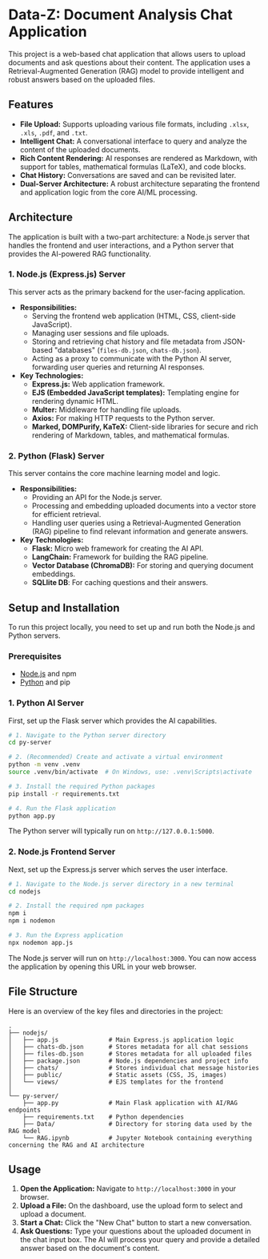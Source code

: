 # Data-Z: Document Analysis Chat Application

This project is a web-based chat application that allows users to upload documents and ask questions about their content. The application uses a Retrieval-Augmented Generation (RAG) model to provide intelligent and robust answers based on the uploaded files.

## Features

- **File Upload:** Supports uploading various file formats, including `.xlsx`, `.xls`, `.pdf`, and `.txt`.
- **Intelligent Chat:** A conversational interface to query and analyze the content of the uploaded documents.
- **Rich Content Rendering:** AI responses are rendered as Markdown, with support for tables, mathematical formulas (LaTeX), and code blocks.
- **Chat History:** Conversations are saved and can be revisited later.
- **Dual-Server Architecture:** A robust architecture separating the frontend and application logic from the core AI/ML processing.

## Architecture

The application is built with a two-part architecture: a Node.js server that handles the frontend and user interactions, and a Python server that provides the AI-powered RAG functionality.

### 1. Node.js (Express.js) Server

This server acts as the primary backend for the user-facing application.

- **Responsibilities:**
  - Serving the frontend web application (HTML, CSS, client-side JavaScript).
  - Managing user sessions and file uploads.
  - Storing and retrieving chat history and file metadata from JSON-based "databases" (`files-db.json`, `chats-db.json`).
  - Acting as a proxy to communicate with the Python AI server, forwarding user queries and returning AI responses.
- **Key Technologies:**
  - **Express.js:** Web application framework.
  - **EJS (Embedded JavaScript templates):** Templating engine for rendering dynamic HTML.
  - **Multer:** Middleware for handling file uploads.
  - **Axios:** For making HTTP requests to the Python server.
  - **Marked, DOMPurify, KaTeX:** Client-side libraries for secure and rich rendering of Markdown, tables, and mathematical formulas.

### 2. Python (Flask) Server

This server contains the core machine learning model and logic.

- **Responsibilities:**
  - Providing an API for the Node.js server.
  - Processing and embedding uploaded documents into a vector store for efficient retrieval.
  - Handling user queries using a Retrieval-Augmented Generation (RAG) pipeline to find relevant information and generate answers.
- **Key Technologies:**
  - **Flask:** Micro web framework for creating the AI API.
  - **LangChain:** Framework for building the RAG pipeline.
  - **Vector Database (ChromaDB):** For storing and querying document embeddings.
  - **SQLlite DB**: For caching questions and their answers.

## Setup and Installation

To run this project locally, you need to set up and run both the Node.js and Python servers.

### Prerequisites

- [Node.js](https://nodejs.org/) and npm
- [Python](https://www.python.org/) and pip

### 1. Python AI Server

First, set up the Flask server which provides the AI capabilities.

```bash
# 1. Navigate to the Python server directory
cd py-server

# 2. (Recommended) Create and activate a virtual environment
python -m venv .venv
source .venv/bin/activate  # On Windows, use: .venv\Scripts\activate

# 3. Install the required Python packages
pip install -r requirements.txt

# 4. Run the Flask application
python app.py
```
The Python server will typically run on `http://127.0.0.1:5000`.

### 2. Node.js Frontend Server

Next, set up the Express.js server which serves the user interface.

```bash
# 1. Navigate to the Node.js server directory in a new terminal
cd nodejs

# 2. Install the required npm packages
npm i
npm i nodemon 

# 3. Run the Express application
npx nodemon app.js
```
The Node.js server will run on `http://localhost:3000`. You can now access the application by opening this URL in your web browser.

## File Structure

Here is an overview of the key files and directories in the project:

```
.
├── nodejs/
│   ├── app.js              # Main Express.js application logic
│   ├── chats-db.json       # Stores metadata for all chat sessions
│   ├── files-db.json       # Stores metadata for all uploaded files
│   ├── package.json        # Node.js dependencies and project info
│   ├── chats/              # Stores individual chat message histories
│   ├── public/             # Static assets (CSS, JS, images)
│   └── views/              # EJS templates for the frontend
│
└── py-server/
    ├── app.py              # Main Flask application with AI/RAG endpoints
    ├── requirements.txt    # Python dependencies
    ├── Data/               # Directory for storing data used by the RAG model
    └── RAG.ipynb           # Jupyter Notebook containing everything concerning the RAG and AI architecture 
```

## Usage

1.  **Open the Application:** Navigate to `http://localhost:3000` in your browser.
2.  **Upload a File:** On the dashboard, use the upload form to select and upload a document.
3.  **Start a Chat:** Click the "New Chat" button to start a new conversation.
4.  **Ask Questions:** Type your questions about the uploaded document in the chat input box. The AI will process your query and provide a detailed answer based on the document's content.
